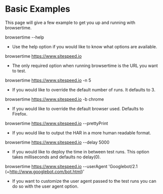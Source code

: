Basic Examples
==============

This page will give a few example to get you up and running with browsertime.

browsertime --help

- Use the help option if you would like to know what options are available.

browsertime https://www.sitespeed.io

- The only required option when running browsertime is the URL you want to test.

browsertime https://www.sitespeed.io -n 5

- If you would like to override the default number of runs. It defaults to 3.

browsertime https://www.sitespeed.io -b chrome

- If you would like to override the default browser used. Defaults to Firefox.

browsertime https://www.sitespeed.io --prettyPrint

- If you would like to output the HAR in a more human readable format.

browsertime https://www.sitespeed.io --delay 5000

- If you would like to deploy the time in between test runs. This option takes milliseconds and defaults no delay(0).

browsertime https://www.sitespeed.io --userAgent 'Googlebot/2.1 (+http://www.googlebot.com/bot.html)'

- If you want to customize the user agent passed to the test runs you can do so with the user agent option.
